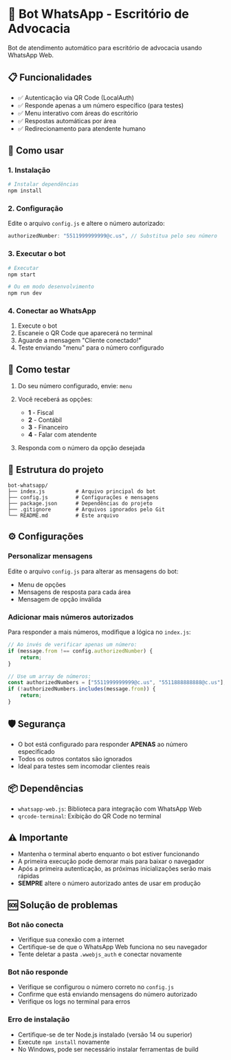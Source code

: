 # 🤖 Bot WhatsApp - Escritório de Advocacia

Bot de atendimento automático para escritório de advocacia usando WhatsApp Web.

## 📋 Funcionalidades

- ✅ Autenticação via QR Code (LocalAuth)
- ✅ Responde apenas a um número específico (para testes)
- ✅ Menu interativo com áreas do escritório
- ✅ Respostas automáticas por área
- ✅ Redirecionamento para atendente humano

## 🚀 Como usar

### 1. Instalação

```bash
# Instalar dependências
npm install
```

### 2. Configuração

Edite o arquivo `config.js` e altere o número autorizado:

```javascript
authorizedNumber: "5511999999999@c.us", // Substitua pelo seu número
```

### 3. Executar o bot

```bash
# Executar
npm start

# Ou em modo desenvolvimento
npm run dev
```

### 4. Conectar ao WhatsApp

1. Execute o bot
2. Escaneie o QR Code que aparecerá no terminal
3. Aguarde a mensagem "Cliente conectado!"
4. Teste enviando "menu" para o número configurado

## 📱 Como testar

1. Do seu número configurado, envie: `menu`
2. Você receberá as opções:
   - **1** - Fiscal
   - **2** - Contábil  
   - **3** - Financeiro
   - **4** - Falar com atendente

3. Responda com o número da opção desejada

## 🔧 Estrutura do projeto

```
bot-whatsapp/
├── index.js          # Arquivo principal do bot
├── config.js         # Configurações e mensagens
├── package.json      # Dependências do projeto
├── .gitignore        # Arquivos ignorados pelo Git
└── README.md         # Este arquivo
```

## ⚙️ Configurações

### Personalizar mensagens

Edite o arquivo `config.js` para alterar as mensagens do bot:

- Menu de opções
- Mensagens de resposta para cada área
- Mensagem de opção inválida

### Adicionar mais números autorizados

Para responder a mais números, modifique a lógica no `index.js`:

```javascript
// Ao invés de verificar apenas um número:
if (message.from !== config.authorizedNumber) {
    return;
}

// Use um array de números:
const authorizedNumbers = ["5511999999999@c.us", "5511888888888@c.us"];
if (!authorizedNumbers.includes(message.from)) {
    return;
}
```

## 🛡️ Segurança

- O bot está configurado para responder **APENAS** ao número especificado
- Todos os outros contatos são ignorados
- Ideal para testes sem incomodar clientes reais

## 📦 Dependências

- `whatsapp-web.js`: Biblioteca para integração com WhatsApp Web
- `qrcode-terminal`: Exibição do QR Code no terminal

## ⚠️ Importante

- Mantenha o terminal aberto enquanto o bot estiver funcionando
- A primeira execução pode demorar mais para baixar o navegador
- Após a primeira autenticação, as próximas inicializações serão mais rápidas
- **SEMPRE** altere o número autorizado antes de usar em produção

## 🆘 Solução de problemas

### Bot não conecta
- Verifique sua conexão com a internet
- Certifique-se de que o WhatsApp Web funciona no seu navegador
- Tente deletar a pasta `.wwebjs_auth` e conectar novamente

### Bot não responde
- Verifique se configurou o número correto no `config.js`
- Confirme que está enviando mensagens do número autorizado
- Verifique os logs no terminal para erros

### Erro de instalação
- Certifique-se de ter Node.js instalado (versão 14 ou superior)
- Execute `npm install` novamente
- No Windows, pode ser necessário instalar ferramentas de build